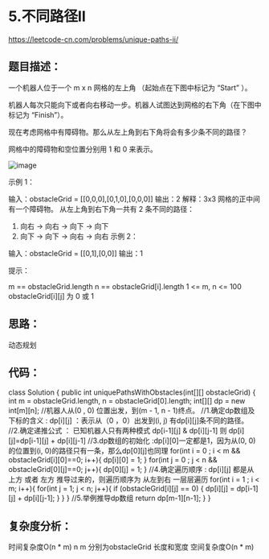 # 5.不同路径Ⅱ
https://leetcode-cn.com/problems/unique-paths-ii/

## 题目描述：
一个机器人位于一个 m x n 网格的左上角 （起始点在下图中标记为 “Start” ）。

机器人每次只能向下或者向右移动一步。机器人试图达到网格的右下角（在下图中标记为 “Finish”）。

现在考虑网格中有障碍物。那么从左上角到右下角将会有多少条不同的路径？

网格中的障碍物和空位置分别用 1 和 0 来表示。

 ![image](https://user-images.githubusercontent.com/82756242/154245898-a550f3fe-6839-460d-9f6f-fc3b08510f75.png)


示例 1：


输入：obstacleGrid = [[0,0,0],[0,1,0],[0,0,0]]
输出：2
解释：3x3 网格的正中间有一个障碍物。
从左上角到右下角一共有 2 条不同的路径：
1. 向右 -> 向右 -> 向下 -> 向下
2. 向下 -> 向下 -> 向右 -> 向右
示例 2：


输入：obstacleGrid = [[0,1],[0,0]]
输出：1
 

提示：

m == obstacleGrid.length
n == obstacleGrid[i].length
1 <= m, n <= 100
obstacleGrid[i][j] 为 0 或 1

## 思路：
动态规划

## 代码：
class Solution {
    public int uniquePathsWithObstacles(int[][] obstacleGrid) {
        int m = obstacleGrid.length, n = obstacleGrid[0].length;
        int[][] dp = new int[m][n];
        //机器人从(0 , 0) 位置出发，到(m - 1, n - 1)终点。
        //1.确定dp数组及下标的含义 : dp[i][j] ：表示从（0 ，0）出发到(i, j) 有dp[i][j]条不同的路径。
        //2.确定递推公式 ： 已知机器人只有两种模式 dp[i-1][j] & dp[i][j-1] 则 dp[i][j]=dp[i-1][j] + dp[i][j-1]
        //3.dp数组的初始化 :dp[i][0]一定都是1，因为从(0, 0)的位置到(i, 0)的路径只有一条，那么dp[0][j]也同理
        for(int i = 0 ; i < m && obstacleGrid[i][0]==0; i++){
            dp[i][0] = 1;
        }
        for(int j = 0 ; j < n && obstacleGrid[0][j]==0; j++){
            dp[0][j] = 1;
        }
        //4.确定遍历顺序 : dp[i][j] 都是从 上方 或者 左方 推导过来的，则遍历顺序为 从左到右 一层层遍历
        for(int i = 1 ; i < m; i++){
            for(int j = 1; j < n; j++){
                if (obstacleGrid[i][j] == 0) {
                    dp[i][j] = dp[i-1][j] + dp[i][j-1];
                 }
                }
            }
        //5.举例推导dp数组
        return dp[m-1][n-1];
    }
}

## 复杂度分析：

时间复杂度O(n * m) n m 分别为obstacleGrid ⻓度和宽度
空间复杂度O(n * m)
